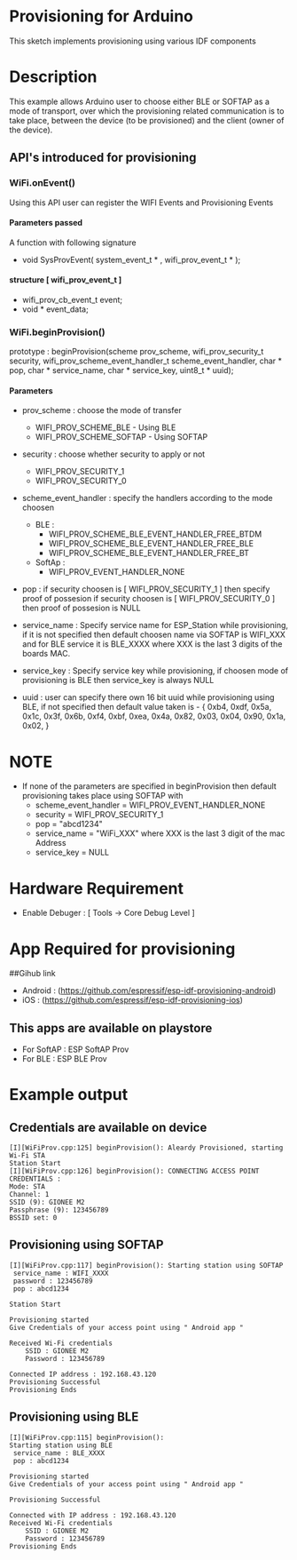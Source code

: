 # Provisioning for Arduino

This sketch implements provisioning using various IDF components

# Description

This example allows Arduino user to choose either BLE or SOFTAP as a mode of transport, over which the provisioning related communication is to take place, between the device (to be provisioned) and the client (owner of the device).

## API's introduced for provisioning

### WiFi.onEvent()

Using this API user can register the WIFI Events and Provisioning Events

#### Parameters passed

A function with following signature
* void SysProvEvent( system_event_t * , wifi_prov_event_t * );
 
#### structure [ wifi_prov_event_t ]

* wifi_prov_cb_event_t event;
* void * event_data;

### WiFi.beginProvision()

prototype : beginProvision(scheme prov_scheme, wifi_prov_security_t security, wifi_prov_scheme_event_handler_t scheme_event_handler, char * pop, char * service_name, char * service_key, uint8_t * uuid);

#### Parameters

* prov_scheme : choose the mode of transfer
    * WIFI_PROV_SCHEME_BLE - Using BLE
    * WIFI_PROV_SCHEME_SOFTAP - Using SOFTAP

* security : choose whether security to apply or not
    * WIFI_PROV_SECURITY_1
    * WIFI_PROV_SECURITY_0

* scheme_event_handler : specify the handlers according to the mode choosen
    * BLE :
        - WIFI_PROV_SCHEME_BLE_EVENT_HANDLER_FREE_BTDM
        - WIFI_PROV_SCHEME_BLE_EVENT_HANDLER_FREE_BLE
        - WIFI_PROV_SCHEME_BLE_EVENT_HANDLER_FREE_BT
    * SoftAp :
        - WIFI_PROV_EVENT_HANDLER_NONE

* pop : if security choosen is [ WIFI_PROV_SECURITY_1 ] then specify proof of possesion
        if security choosen is [ WIFI_PROV_SECURITY_0 ] then proof of possesion is NULL

* service_name : Specify service name for ESP_Station while provisioning, if it is not specified then default choosen name via SOFTAP is WIFI_XXX and for BLE service it is BLE_XXXX where XXX is the last 3 digits of the boards MAC. 

* service_key : Specify service key while provisioning, if choosen mode of provisioning is BLE then service_key is always NULL

* uuid : user can specify there own 16 bit uuid while provisioning using BLE, if not specified then default value taken is
        - {  0xb4, 0xdf, 0x5a, 0x1c, 0x3f, 0x6b, 0xf4, 0xbf,
             0xea, 0x4a, 0x82, 0x03, 0x04, 0x90, 0x1a, 0x02, }

# NOTE

* If none of the parameters are specified in beginProvision then default provisioning takes place using SOFTAP with
    * scheme_event_handler = WIFI_PROV_EVENT_HANDLER_NONE
    * security = WIFI_PROV_SECURITY_1
    * pop = "abcd1234"
    * service_name = "WiFi_XXX" where XXX is the last 3 digit of the mac Address
    * service_key = NULL

# Hardware Requirement

* Enable Debuger : [ Tools -> Core Debug Level ]

# App Required for provisioning

##Gihub link

* Android : (https://github.com/espressif/esp-idf-provisioning-android)
* iOS : (https://github.com/espressif/esp-idf-provisioning-ios)

## This apps are available on playstore

* For SoftAP : ESP SoftAP Prov
* For BLE : ESP BLE Prov

# Example output

## Credentials are available on device

```
[I][WiFiProv.cpp:125] beginProvision(): Aleardy Provisioned, starting Wi-Fi STA
Station Start
[I][WiFiProv.cpp:126] beginProvision(): CONNECTING ACCESS POINT CREDENTIALS : 
Mode: STA
Channel: 1
SSID (9): GIONEE M2
Passphrase (9): 123456789
BSSID set: 0

```
## Provisioning using SOFTAP

```
[I][WiFiProv.cpp:117] beginProvision(): Starting station using SOFTAP
 service_name : WIFI_XXXX
 password : 123456789
 pop : abcd1234

Station Start

Provisioning started
Give Credentials of your access point using " Android app "

Received Wi-Fi credentials
	SSID : GIONEE M2
	Password : 123456789

Connected IP address : 192.168.43.120
Provisioning Successful
Provisioning Ends

```
## Provisioning using BLE

```
[I][WiFiProv.cpp:115] beginProvision(): 
Starting station using BLE
 service_name : BLE_XXXX
 pop : abcd1234

Provisioning started
Give Credentials of your access point using " Android app "

Provisioning Successful

Connected with IP address : 192.168.43.120
Received Wi-Fi credentials
	SSID : GIONEE M2
	Password : 123456789
Provisioning Ends

```
